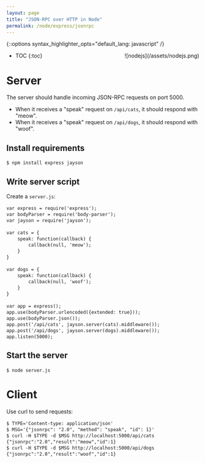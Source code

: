 ```yaml
---
layout: page
title: "JSON-RPC over HTTP in Node"
permalink: /node/express/jsonrpc
---
```

{::options syntax_highlighter_opts="default_lang: javascript" /}

<div style="float: right" markdown="1">
![nodejs](/assets/nodejs.png)
</div>

* TOC
{:toc}

Server
======

The server should handle incoming JSON-RPC requests on port 5000.

- When it receives a "speak" request on `/api/cats`, it should respond with "meow".
- When it receives a "speak" request on `/api/dogs`, it should respond with "woof".

Install requirements
--------------------

``` shell
$ npm install express jayson
```

Write server script
-------------------

Create a `server.js`:

    var express = require('express');
    var bodyParser = require('body-parser');
    var jayson = require('jayson');

    var cats = {
        speak: function(callback) {
            callback(null, 'meow');
        }
    }

    var dogs = {
        speak: function(callback) {
            callback(null, 'woof');
        }
    }

    var app = express();
    app.use(bodyParser.urlencoded({extended: true}));
    app.use(bodyParser.json());
    app.post('/api/cats', jayson.server(cats).middleware());
    app.post('/api/dogs', jayson.server(dogs).middleware());
    app.listen(5000);

Start the server
----------------

``` shell
$ node server.js
```

Client
======

Use curl to send requests:

```shell
$ TYPE='Content-type: application/json'
$ MSG='{"jsonrpc": "2.0", "method": "speak", "id": 1}'
$ curl -H $TYPE -d $MSG http://localhost:5000/api/cats
{"jsonrpc":"2.0","result":"meow","id":1}
$ curl -H $TYPE -d $MSG http://localhost:5000/api/dogs
{"jsonrpc":"2.0","result":"woof","id":1}
```
